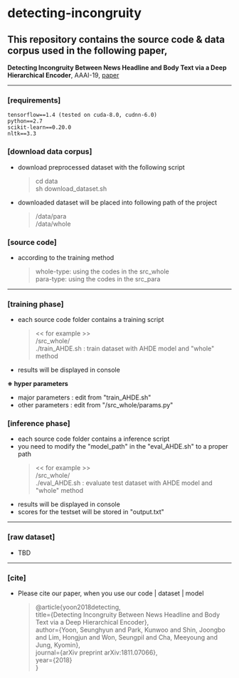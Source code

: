 # detecting-incongruity


## This repository contains the source code & data corpus used in the following paper,

**Detecting Incongruity Between News Headline and Body Text via a Deep Hierarchical Encoder**, AAAI-19, <a href="https://arxiv.org/abs/1811.07066">paper</a>

----------

### [requirements]
	tensorflow==1.4 (tested on cuda-8.0, cudnn-6.0)
	python==2.7
	scikit-learn==0.20.0
	nltk==3.3


### [download data corpus]
- download preprocessed dataset with the following script
	> cd data <br>
	> sh download_dataset.sh
- downloaded dataset will be placed into following path of the project
	>	/data/para <br>
	>	/data/whole


### [source code]
- according to the training method
	 >	 whole-type: using the codes in the src_whole <br>
	 >	 para-type: using the codes in the src_para <br>

----------


### [training phase]
- each source code folder contains a training script
	> << for example >> <br>
	> /src_whole/ <br>
	> ./train_AHDE.sh : train dataset with AHDE model and "whole" method <br>
- results will be displayed in console <br>


<space>**※ hyper parameters**
- major parameters : edit from "train_AHDE.sh" <br>
- other parameters : edit from "/src_whole/params.py"

### [inference phase]
- each source code folder contains a inference script
- you need to modify the "model_path" in the "eval_AHDE.sh" to a proper path
	> << for example >> <br>
	> /src_whole/ <br>
	> ./eval_AHDE.sh   : evaluate test dataset with AHDE model and "whole" method
- results will be displayed in console <br>
- scores for the testset will be stored in "output.txt" <br>


----------

### [raw dataset]
- TBD


----------


### [cite]
- Please cite our paper, when you use our code | dataset | model

  >	@article{yoon2018detecting, <br>
  >		title={Detecting Incongruity Between News Headline and Body Text via a Deep Hierarchical Encoder}, <br>
  >		author={Yoon, Seunghyun and Park, Kunwoo and Shin, Joongbo and Lim, Hongjun and Won, Seungpil and Cha, Meeyoung and Jung, Kyomin}, <br>
  >		journal={arXiv preprint arXiv:1811.07066}, <br>
  >		year={2018} <br>
  >		}
